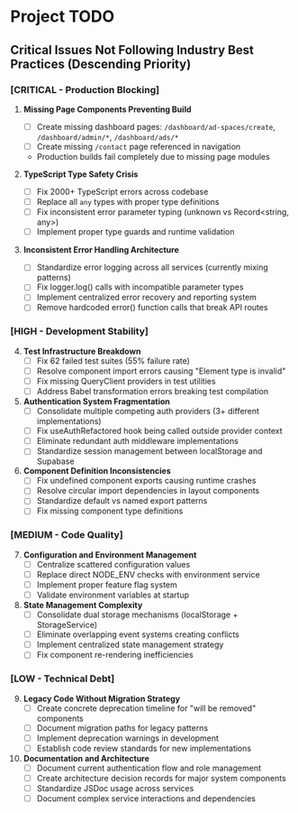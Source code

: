 # Project TODO

## Critical Issues Not Following Industry Best Practices (Descending Priority)

### [CRITICAL - Production Blocking]
1. **Missing Page Components Preventing Build**
   - [ ] Create missing dashboard pages: `/dashboard/ad-spaces/create`, `/dashboard/admin/*`, `/dashboard/ads/*`
   - [ ] Create missing `/contact` page referenced in navigation
   - Production builds fail completely due to missing page modules

2. **TypeScript Type Safety Crisis**  
   - [ ] Fix 2000+ TypeScript errors across codebase
   - [ ] Replace all `any` types with proper type definitions
   - [ ] Fix inconsistent error parameter typing (unknown vs Record<string, any>)
   - [ ] Implement proper type guards and runtime validation

3. **Inconsistent Error Handling Architecture**
   - [ ] Standardize error logging across all services (currently mixing patterns)
   - [ ] Fix logger.log() calls with incompatible parameter types
   - [ ] Implement centralized error recovery and reporting system
   - [ ] Remove hardcoded error() function calls that break API routes

### [HIGH - Development Stability]
4. **Test Infrastructure Breakdown**
   - [ ] Fix 62 failed test suites (55% failure rate)
   - [ ] Resolve component import errors causing "Element type is invalid" 
   - [ ] Fix missing QueryClient providers in test utilities
   - [ ] Address Babel transformation errors breaking test compilation

5. **Authentication System Fragmentation**
   - [ ] Consolidate multiple competing auth providers (3+ different implementations)
   - [ ] Fix useAuthRefactored hook being called outside provider context
   - [ ] Eliminate redundant auth middleware implementations
   - [ ] Standardize session management between localStorage and Supabase

6. **Component Definition Inconsistencies**
   - [ ] Fix undefined component exports causing runtime crashes
   - [ ] Resolve circular import dependencies in layout components
   - [ ] Standardize default vs named export patterns
   - [ ] Fix missing component type definitions

### [MEDIUM - Code Quality]
7. **Configuration and Environment Management**
   - [ ] Centralize scattered configuration values
   - [ ] Replace direct NODE_ENV checks with environment service
   - [ ] Implement proper feature flag system
   - [ ] Validate environment variables at startup

8. **State Management Complexity**
   - [ ] Consolidate dual storage mechanisms (localStorage + StorageService)
   - [ ] Eliminate overlapping event systems creating conflicts
   - [ ] Implement centralized state management strategy
   - [ ] Fix component re-rendering inefficiencies

### [LOW - Technical Debt]
9. **Legacy Code Without Migration Strategy**
   - [ ] Create concrete deprecation timeline for "will be removed" components
   - [ ] Document migration paths for legacy patterns
   - [ ] Implement deprecation warnings in development
   - [ ] Establish code review standards for new implementations

10. **Documentation and Architecture**
    - [ ] Document current authentication flow and role management
    - [ ] Create architecture decision records for major system components
    - [ ] Standardize JSDoc usage across services
    - [ ] Document complex service interactions and dependencies